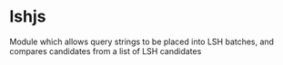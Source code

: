 # lshjs
Module which allows query strings to be placed into LSH batches, and compares candidates from a list of LSH candidates
